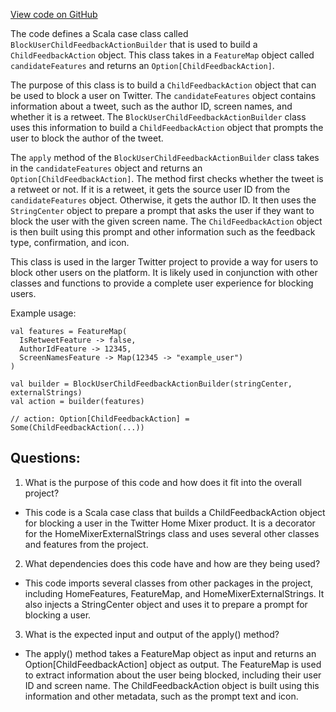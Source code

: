 [View code on GitHub](https://github.com/misbahsy/the-algorithm/home-mixer/server/src/main/scala/com/twitter/home_mixer/functional_component/decorator/BlockUserChildFeedbackActionBuilder.scala)

The code defines a Scala case class called `BlockUserChildFeedbackActionBuilder` that is used to build a `ChildFeedbackAction` object. This class takes in a `FeatureMap` object called `candidateFeatures` and returns an `Option[ChildFeedbackAction]`. 

The purpose of this class is to build a `ChildFeedbackAction` object that can be used to block a user on Twitter. The `candidateFeatures` object contains information about a tweet, such as the author ID, screen names, and whether it is a retweet. The `BlockUserChildFeedbackActionBuilder` class uses this information to build a `ChildFeedbackAction` object that prompts the user to block the author of the tweet.

The `apply` method of the `BlockUserChildFeedbackActionBuilder` class takes in the `candidateFeatures` object and returns an `Option[ChildFeedbackAction]`. The method first checks whether the tweet is a retweet or not. If it is a retweet, it gets the source user ID from the `candidateFeatures` object. Otherwise, it gets the author ID. It then uses the `StringCenter` object to prepare a prompt that asks the user if they want to block the user with the given screen name. The `ChildFeedbackAction` object is then built using this prompt and other information such as the feedback type, confirmation, and icon.

This class is used in the larger Twitter project to provide a way for users to block other users on the platform. It is likely used in conjunction with other classes and functions to provide a complete user experience for blocking users. 

Example usage:

```
val features = FeatureMap(
  IsRetweetFeature -> false,
  AuthorIdFeature -> 12345,
  ScreenNamesFeature -> Map(12345 -> "example_user")
)

val builder = BlockUserChildFeedbackActionBuilder(stringCenter, externalStrings)
val action = builder(features)

// action: Option[ChildFeedbackAction] = Some(ChildFeedbackAction(...))
```
## Questions: 
 1. What is the purpose of this code and how does it fit into the overall project?
- This code is a Scala case class that builds a ChildFeedbackAction object for blocking a user in the Twitter Home Mixer product. It is a decorator for the HomeMixerExternalStrings class and uses several other classes and features from the project.

2. What dependencies does this code have and how are they being used?
- This code imports several classes from other packages in the project, including HomeFeatures, FeatureMap, and HomeMixerExternalStrings. It also injects a StringCenter object and uses it to prepare a prompt for blocking a user.

3. What is the expected input and output of the apply() method?
- The apply() method takes a FeatureMap object as input and returns an Option[ChildFeedbackAction] object as output. The FeatureMap is used to extract information about the user being blocked, including their user ID and screen name. The ChildFeedbackAction object is built using this information and other metadata, such as the prompt text and icon.